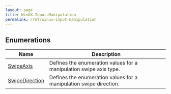 ```yaml
---
layout: page
title: WinUX.Input.Manipulation
permalink: /ref/winux-input-manipulation
---
```


## Enumerations

| Name | Description |
|---|---|
| [SwipeAxis](winux-input-manipulation-swipeaxis) | Defines the enumeration values for a manipulation swipe axis type. |
| [SwipeDirection](winux-input-manipulation-swipedirection) | Defines the enumeration values for a manipulation swipe direction. |
